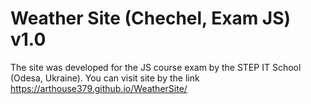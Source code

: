 # Weather Site (Chechel, Exam JS) v1.0

The site was developed for the JS course exam by the STEP IT School (Odesa, Ukraine).
You can visit site by the link https://arthouse379.github.io/WeatherSite/
